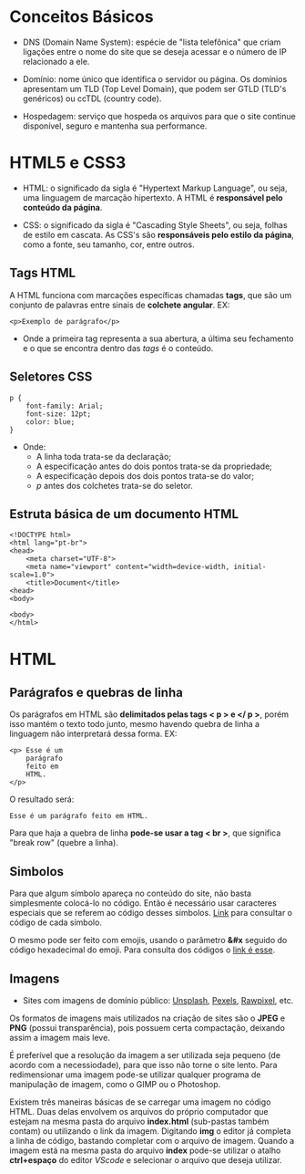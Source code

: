 # Conceitos Básicos

* DNS (Domain Name System): espécie de "lista telefônica" que criam ligações entre o nome do site que se deseja acessar 
e o número de IP relacionado a ele. 

* Domínio: nome único que identifica o servidor ou página. Os domínios apresentam um TLD (Top Level Domain), que podem 
ser GTLD (TLD's genéricos) ou ccTDL (country code).

* Hospedagem: serviço que hospeda os arquivos para que o site continue disponível, seguro e mantenha sua performance. 

# HTML5 e CSS3

* HTML: o significado da sigla é "Hypertext Markup Language", ou seja, uma linguagem de marcação hipertexto. A HTML é 
**responsável pelo conteúdo da página**.

* CSS: o significado da sigla é "Cascading Style Sheets", ou seja, folhas de estilo em cascata. As CSS's são 
**responsáveis pelo estilo da página**, como a fonte, seu tamanho, cor, entre outros. 

## Tags HTML

A HTML funciona com marcações específicas chamadas **tags**, que são um conjunto de palavras entre sinais de **colchete angular**. EX: 

```
<p>Exemplo de parágrafo</p>
```
* Onde a primeira tag representa a sua abertura, a última seu fechamento e o que se encontra dentro das *tags* é o conteúdo. 

## Seletores CSS

```
p {
    font-family: Arial;
    font-size: 12pt;
    color: blue;
}
```

* Onde: 
  * A linha toda trata-se da declaração;
  * A especificação antes do dois pontos trata-se da propriedade;
  * A especificação depois dos dois pontos trata-se do valor;
  * *p* antes dos colchetes trata-se do seletor.

## Estruta básica de um documento HTML

```
<!DOCTYPE html>
<html lang="pt-br">
<head>
    <meta charset="UTF-8">
    <meta name="viewport" content="width=device-width, initial-scale=1.0">
    <title>Document</title>
<head>
<body>

<body>
</html>
```
# HTML

## Parágrafos e quebras de linha

Os parágrafos em HTML são **delimitados pelas tags < p > e </ p >**, porém isso mantém o texto todo junto, mesmo havendo 
quebra de linha a linguagem não interpretará dessa forma. EX: 

```
<p> Esse é um 
    parágrafo
    feito em 
    HTML.
</p>
```

O resultado será:

```
Esse é um parágrafo feito em HTML.
```

Para que haja a quebra de linha **pode-se usar a tag < br >**, que significa "break row" (quebre a linha). 

## Simbolos

Para que algum símbolo apareça no conteúdo do site, não basta simplesmente colocá-lo no código. Então é necessário usar 
caracteres especiais que se referem ao código desses símbolos. [Link](https://dev.w3.org/html5/html-author/charref) para consultar o código de cada símbolo. 

O mesmo pode ser feito com emojis, usando o parâmetro **&#x** seguido do código hexadecimal do emoji. Para consulta dos códigos o [link é esse](https://emojipedia.org).

## Imagens

* Sites com imagens de domínio público: [Unsplash](https://unsplash.com), [Pexels](https://www.pexels.com/pt-br/), [Rawpixel](https://www.rawpixel.com/?sort=shuffle&page=1&feed=creative-feed), etc.

Os formatos de imagens mais utilizados na criação de sites são o **JPEG** e **PNG** (possui transparência), pois possuem certa compactação, deixando assim a imagem mais leve. 

É preferível que a resolução da imagem a ser utilizada seja pequeno (de acordo com a necessiodade), para que isso não torne o site lento. Para 
redimensionar uma imagem pode-se utilizar qualquer programa de manipulação de imagem, como o GIMP ou o Photoshop.

Existem três maneiras básicas de se carregar uma imagem no código HTML. Duas delas envolvem os arquivos do próprio computador que estejam 
na mesma pasta do arquivo **index.html** (sub-pastas também contam) ou utilizando o link da imagem. Digitando **img** 
o editor já completa a linha de código, bastando completar com o arquivo de imagem. 
Quando a imagem está na mesma pasta do arquivo **index** pode-se utilizar o atalho **ctrl+espaço** do editor *VScode* e selecionar o arquivo que deseja utilizar.